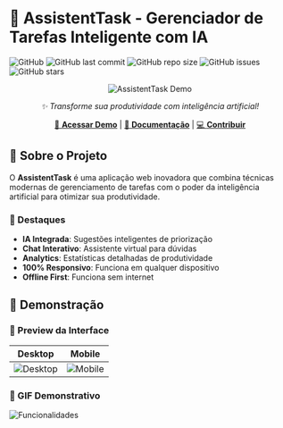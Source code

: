 # 🎯 AssistentTask - Gerenciador de Tarefas Inteligente com IA

![GitHub](https://img.shields.io/github/license/DaniloVieira9829/AssistentTask)
![GitHub last commit](https://img.shields.io/github/last-commit/DaniloVieira9829/AssistentTask)
![GitHub repo size](https://img.shields.io/github/repo-size/DaniloVieira9829/AssistentTask)
![GitHub issues](https://img.shields.io/github/issues/DaniloVieira9829/AssistentTask)
![GitHub stars](https://img.shields.io/github/stars/DaniloVieira9829/AssistentTask?style=social)

<div align="center">
  
  ![AssistentTask Demo](https://media.giphy.com/media/v1.Y2lkPTc5MGI3NjExbWZ6bXlqY2V6cG4ya2NqYzB0M2V4eHp6dGJmZWZ0aDZ6eGx0biZlcD12MV9pbnRlcm5hbF9naWZfYnlfaWQmY3Q9Zw/example/giphy.gif)
  
  *✨ Transforme sua produtividade com inteligência artificial!*
  
  [🚀 **Acessar Demo**](#-demo) | [📖 **Documentação**](#-documentação) | [💻 **Contribuir**](CONTRIBUTING.md)

</div>

## 📌 Sobre o Projeto

O **AssistentTask** é uma aplicação web inovadora que combina técnicas modernas de gerenciamento de tarefas com o poder da inteligência artificial para otimizar sua produtividade.

### 🎯 Destaques
- **IA Integrada**: Sugestões inteligentes de priorização
- **Chat Interativo**: Assistente virtual para dúvidas
- **Analytics**: Estatísticas detalhadas de produtividade
- **100% Responsivo**: Funciona em qualquer dispositivo
- **Offline First**: Funciona sem internet

## 🚀 Demonstração

### 📱 Preview da Interface
| Desktop | Mobile |
|---------|--------|
| ![Desktop](https://via.placeholder.com/400x250/667eea/ffffff?text=Desktop+View) | ![Mobile](https://via.placeholder.com/200x350/764ba2/ffffff?text=Mobile+View) |

### 🎥 GIF Demonstrativo
![Funcionalidades](https://media.giphy.com/media/v1.Y2lkPTc5MGI3NjExbWZ6bXlqY2V6cG4ya2NqYzB0M2V4eHp6dGJmZWZ0aDZ6eGx0biZlcD12MV9pbnRlcm5hbF9naWZfYnlfaWQmY3Q9Zw/example/giphy.gif)
